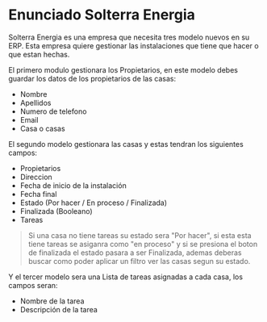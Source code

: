 # Enunciado Solterra Energia

Solterra Energia es una empresa que necesita tres modelo nuevos en su ERP. Esta empresa quiere gestionar las instalaciones que tiene que hacer o que estan hechas.

El primero modulo gestionara los Propietarios, en este modelo debes guardar los datos de los propietarios de las casas:
- Nombre
- Apellidos
- Numero de telefono
- Email
- Casa o casas
 
El segundo modelo gestionara las casas y estas tendran los siguientes campos: 
- Propietarios
- Direccion
- Fecha de inicio de la instalación
- Fecha final
- Estado (Por hacer / En proceso / Finalizada)
- Finalizada (Booleano)
- Tareas

> Si una casa no tiene tareas su estado sera "Por hacer", si esta esta tiene tareas se asiganra como "en proceso" y si se presiona el boton de finalizada el estado pasara a ser Finalizada, ademas deberas buscar como poder aplicar un filtro ver las casas segun su estado.

Y el tercer modelo sera una Lista de tareas asignadas a cada casa, los campos seran:
- Nombre de la tarea
- Descripción de la tarea